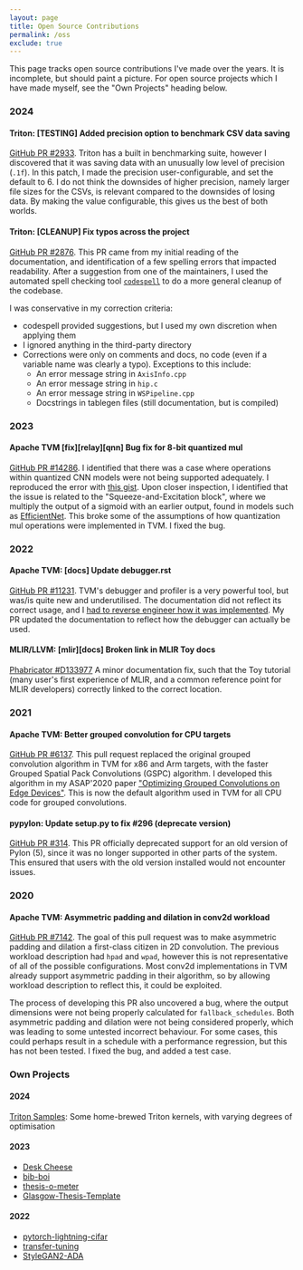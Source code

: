 ```yaml
---
layout: page
title: Open Source Contributions
permalink: /oss
exclude: true
---
```


<style>
.sidebar__right {
  text-align: left;
}
.page__content {
  text-align: justify;
}
</style>

This page tracks open source contributions I've made over the years.
It is incomplete, but should paint a picture.
For open source projects which I have made myself, see the "Own Projects" heading below.

### 2024

<!-- #### **MLIR/LLVM**: [mlir][docs] Clarified Dialect creation tutorial + fixed typos -->

<!-- [GitHub PR #77820](https://github.com/llvm/llvm-project/pull/77820). -->
<!-- This PR adds clarification to the ["Creating a Dialect" tutorial](https://mlir.llvm.org/docs/Tutorials/CreatingADialect/) regarding how to register a dialect (especially globally). -->
<!--  The motivation for this came from trying to add my own dialect, and experiencing some friction since it had been a while. -->
<!--  [This forum post](https://discourse.llvm.org/t/how-to-register-a-dialect/66848/2) discusses the issue, but doesn't talk about the global reigstration approach. -->

<!--  [I created my own blogpost](https://gibsonic.org/blog/2024/01/11/new_mlir_dialect.html) which goes through a minimum working example in more detail, with stripped down TableGen files, but this level of detail might be overkill for the docs tutorial. -->

<!--  This PR also includes some spelling corrections across the `mlir` directory.  The methodology for this was conservative, using the [codespell tool](https://github.com/codespell-project/codespell), and using my own discretion for correction.  Corrections were only on comments and docs.  To keep the PR small, only a fraction of the identified errors were corrected -->

#### **Triton**:  [TESTING] Added precision option to benchmark CSV data saving

[GitHub PR #2933](https://github.com/openai/triton/pull/2933).
Triton has a built in benchmarking suite, however I discovered that it was saving data with an unusually low level of precision (`.1f`).
In this patch, I made the precision user-configurable, and set the default to 6.
I do not think the downsides of higher precision, namely larger file sizes for the CSVs, is relevant compared to the downsides of losing data.
By making the value configurable, this gives us the best of both worlds.

#### **Triton**: [CLEANUP] Fix typos across the project

[GitHub PR #2876](https://github.com/openai/triton/pull/2876).
This PR came from my initial reading of the documentation, and identification of a few spelling errors that impacted readability.
After a suggestion from one of the maintainers, I used the automated spell checking tool [`codespell`](https://github.com/codespell-project/codespell) to do a more general cleanup of the codebase.

I was conservative in my correction criteria:

- codespell provided suggestions, but I used my own discretion when applying them
- I ignored anything in the third-party directory
- Corrections were only on comments and docs, no code (even if a variable name was clearly a typo). Exceptions to this include:
  - An error message string in `AxisInfo.cpp`
  - An error message string in `hip.c`
  - An error message string in `WSPipeline.cpp`
  - Docstrings in tablegen files (still documentation, but is compiled)

### 2023

####  **Apache TVM** [fix][relay][qnn] Bug fix for 8-bit quantized mul

[GitHub PR #14286](https://github.com/apache/tvm/pull/14286).
I identified that there was a case where operations within quantized CNN models were not being supported adequately.
I reproduced the error with [this gist](https://gist.github.com/Wheest/bd4fd601a15d6813e45c9ed5cdbae64f).
Upon closer inspection, I identified that the issue is related to the "Squeeze-and-Excitation block", where we multiply the output of a sigmoid with an earlier output, found in models such as [EfficientNet](https://arxiv.org/abs/1905.11946).
This broke some of the assumptions of how quantization mul operations were implemented in TVM.
I fixed the bug.

### 2022

#### **Apache TVM**:  [docs] Update debugger.rst

[GitHub PR #11231](https://github.com/apache/tvm/pull/11231).
TVM's debugger and profiler is a very powerful tool, but was/is quite new and underutilised.
The documentation did not reflect its correct usage, and I [had to reverse engineer how it was implemented](https://discuss.tvm.apache.org/t/runnig-a-model-with-tvm-debugger/9869/8?u=wheest).
My PR updated the documentation to reflect how the debugger can actually be used.


#### **MLIR/LLVM**: [mlir][docs] Broken link in MLIR Toy docs

[Phabricator #D133977](https://reviews.llvm.org/D133977)
A minor documentation fix, such that the Toy tutorial (many user's first experience of MLIR, and a common reference point for MLIR developers) correctly linked to the correct location.


### 2021

#### **Apache TVM**:  Better grouped convolution for CPU targets

[GitHub PR #6137](https://github.com/apache/tvm/pull/6137).
This pull request replaced the original grouped convolution algorithm in TVM for x86 and Arm targets, with the faster Grouped Spatial Pack Convolutions (GSPC) algorithm.
I developed this algorithm in my ASAP'2020 paper ["Optimizing Grouped Convolutions on Edge Devices"](https://www.computer.org/csdl/proceedings-article/asap/2020/09153227/1lUFnVBpKzC).
This is now the default algorithm used in TVM for all CPU code for grouped convolutions.

#### **pypylon**: Update setup.py to fix #296 (deprecate version)

[GitHub PR #314](https://github.com/basler/pypylon/pull/314).
This PR officially deprecated support for an old version of Pylon (5), since it was no longer supported in other parts of the system.
This ensured that users with the old version installed would not encounter issues.

### 2020

#### **Apache TVM**: Asymmetric padding and dilation in conv2d workload

[GitHub PR #7142](https://github.com/apache/tvm/pull/7142).
The goal of this pull request was to make asymmetric padding and dilation a first-class citizen in 2D convolution.
The previous workload description had `hpad` and `wpad`, however this is not representative of all of the possible configurations. Most conv2d implementations in TVM already support asymmetric padding in their algorithm, so by allowing workload description to reflect this, it could be exploited.

The process of developing this PR also uncovered a bug, where the output dimensions were not being properly calculated for `fallback_schedules`. Both asymmetric padding and dilation were not being considered properly, which was leading to some untested incorrect behaviour. For some cases, this could perhaps result in a schedule with a performance regression, but this has not been tested.
I fixed the bug, and added a test case.

### Own Projects

#### 2024

[Triton Samples](https://github.com/Wheest/triton_samples):  Some home-brewed Triton kernels, with varying degrees of optimisation

#### 2023
- [Desk Cheese](https://github.com/Wheest/desk-cheese)
- [bib-boi](https://github.com/Wheest/bib-boi)
- [thesis-o-meter](https://github.com/Wheest/thesis-o-meter)
- [Glasgow-Thesis-Template](https://github.com/Wheest/Glasgow-Thesis-Template)

#### 2022

- [pytorch-lightning-cifar](https://github.com/Wheest/pytorch-lightning-cifar)
- [transfer-tuning](https://github.com/gicLAB/transfer-tuning)
- [StyleGAN2-ADA](https://github.com/Wheest/stylegan2-ada-pytorch)
